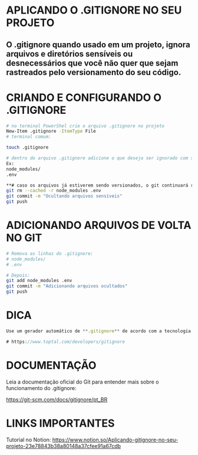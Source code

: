 # APLICANDO O .GITIGNORE NO SEU PROJETO

## O .gitignore quando usado em um projeto, ignora arquivos e diretórios sensíveis ou desnecessários que você não quer que sejam rastreados pelo versionamento do seu código.

# **CRIANDO E CONFIGURANDO O .GITIGNORE**

```bash
# no terminal PowerShel crie o arquivo .gitignore no projeto
New-Item .gitignore -ItemType File
# terminal comum:

touch .gitignore

# dentro do arquivo .gitignore adicione o que deseja ser ignorado com suas respectivias extensões
Ex:
node_modules/
.env

**# caso os arquivos já estiverem sendo versionados, o git continuará rastreando os arquivos, para impedir isso use no terminal:**
git rm --cached -r node_modules .env
git commit -m "Ocultando arquivos sensíveis"
git push

```

# **ADICIONANDO ARQUIVOS DE VOLTA NO GIT**

```bash
# Remova as linhas do .gitignore:
# node_modules/
# .env

# Depois:
git add node_modules .env
git commit -m "Adicionando arquivos ocultados"
git push

```

# DICA

```jsx
Use um gerador automático de **.gitignore** de acordo com a tecnologia que você está usando:

# https://www.toptal.com/developers/gitignore
```

# DOCUMENTAÇÃO

Leia a documentação oficial do Git para entender mais sobre o funcionamento do .gitignore:

https://git-scm.com/docs/gitignore/pt_BR

# LINKS IMPORTANTES

Tutorial no Notion: https://www.notion.so/Aplicando-gitignore-no-seu-projeto-23e78843b38a80148a37cfee91a67cdb
